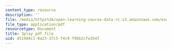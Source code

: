 ```yaml
---
content_type: resource
description: ''
file: /media/https%3A/open-learning-course-data-rc.s3.amazonaws.com/esd-290-special-topics-in-supply-chain-management-spring-2005/d51984c10a2337c5f4c9f9bb2cfa354f_uON1av7YiHw.pdf
file_type: application/pdf
resourcetype: Document
title: 3play pdf file
uid: d51984c1-0a23-37c5-f4c9-f9bb2cfa354f
---
```

